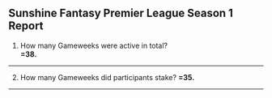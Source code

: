 ## Sunshine Fantasy Premier League Season 1 Report
1. How many Gameweeks were active in total?  
   **=38.**
---
2. How many Gameweeks did participants stake?
   **=35.**
---
